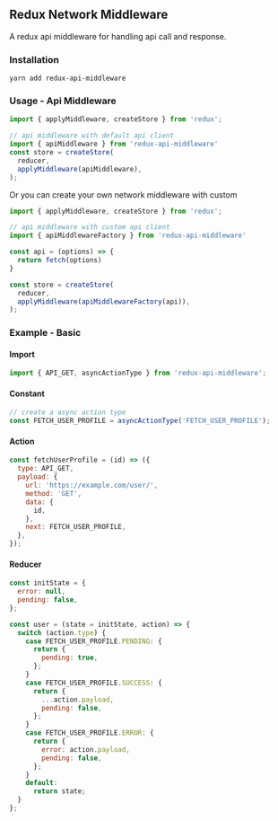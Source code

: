 ## Redux Network Middleware

A redux api middleware for handling api call and response.

### Installation
`yarn add redux-api-middleware`

### Usage - Api Middleware
```javascript
import { applyMiddleware, createStore } from 'redux';

// api middleware with default api client
import { apiMiddleware } from 'redux-api-middleware'
const store = createStore(
  reducer,
  applyMiddleware(apiMiddleware),
);
```
Or you can create your own network middleware with custom
```javascript
import { applyMiddleware, createStore } from 'redux';

// api middleware with custom api client
import { apiMiddlewareFactory } from 'redux-api-middleware'

const api = (options) => {
  return fetch(options)
}

const store = createStore(
  reducer,
  applyMiddleware(apiMiddlewareFactory(api)),
);
```

### Example - Basic
#### Import
```javascript
import { API_GET, asyncActionType } from 'redux-api-middleware';
```
#### Constant
```javascript
// create a async action type
const FETCH_USER_PROFILE = asyncActionType('FETCH_USER_PROFILE');
```

#### Action
```javascript
const fetchUserProfile = (id) => ({
  type: API_GET,
  payload: {
    url: 'https://example.com/user/',
    method: 'GET',
    data: {
      id,
    },
    next: FETCH_USER_PROFILE,
  },
});
```

#### Reducer
```javascript
const initState = {
  error: null,
  pending: false,
};

const user = (state = initState, action) => {
  switch (action.type) {
    case FETCH_USER_PROFILE.PENDING: {
      return {
        pending: true,
      };
    }
    case FETCH_USER_PROFILE.SUCCESS: {
      return {
        ...action.payload,
        pending: false,
      };
    }
    case FETCH_USER_PROFILE.ERROR: {
      return {
        error: action.payload,
        pending: false,
      };
    }
    default:
      return state;
  }
};
```
